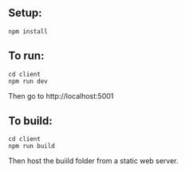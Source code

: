 ## Setup:

    npm install

## To run:

    cd client
    npm run dev

Then go to http://localhost:5001

## To build:
    
    cd client
    npm run build

Then host the buiild folder from a static web server.
